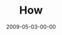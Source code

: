 ---
layout: message
category: message
series: "Filled"
title: "How"
date: 2009-05-03-00-00
message_id: 561
audio: "http://s3.amazonaws.com/crossroads-media/messages/audio/Filled3.mp3"
audio-duration: "32:47"
notes-description: ""
notes: "http://s3.amazonaws.com/crossroads-media/documents/SN_05_2-3_09.pdf"
notes-title: "Filled&#58; How? (Study Notes)"
program: "http://s3.amazonaws.com/crossroads-media/documents/0502_03Program.pdf"
description: "Brian Tome discusses how to be filled with the Holy Spirit on a regular basis."
video: "http://s3.amazonaws.com/crossroads-media/messages/video/Filled3.mp4"
video-duration: "32:47"
video-image: "http://s3.amazonaws.com/crossroads-media/images/Filled3-still.gif"
tag: 
 - holy-spirit
 - tome
 - rocks
 - water
explicit: false
---